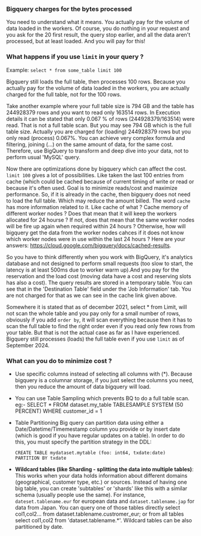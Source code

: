 ### Bigquery charges for the bytes processed
You need to understand what it means. You actually pay for the volume of data loaded in the workers. Of course, you do nothing in your request and you ask for the 20 first result, the query stop earlier, and all the data aren't processed, but at least loaded. And you will pay for this!

### What happens if you use `limit` in your query ?

Example: `select * from some_table limit 100`

Bigquery still loads the full table, then processes 100 rows. Because you actually pay for the volume of data loaded in the workers, you are actually charged for the full table, not for the 100 rows. 

Take another example where your full table size is 794 GB and the table has 244928379 rows and you want to read only 163514 rows. In Execution details it can be stated that only 0.067 % of rows (244928379/163514) were read. That is not a full table scan. But you may see 794 GB which is the full table size. Actually you are charged for (loading) 244928379 rows but you only read (process) 0.067%. 
You can achieve very complex formula and filtering, joining (...) on the same amount of data, for the same cost. Therefore, use BigQuery to transform and deep dive into your data, not to perform usual 'MySQL' query.

Now there are optimizations done by bigquery which can affect the cost. `limit 100` gives a lot of possibilities. Like taken the last 100 entries from cache (which could be cached because of current timing of write or read or because it's often used. Goal is to minimize reads/cost and maximize performance. So, if it is already in the cache, then bigquery does not need to load the full table. Which may reduce the amount billed. The word `cache` has more information related to it. Like cache of what ? Cache memory of different worker nodes ? Does that mean that it will keep the workers allocated for 24 hourse ? If not, does that mean that the same worker nodes will be fire up again when required within 24 hours ? Otherwise, how will bigquery get the data from the worker nodes cahces if it does not know which worker nodes were in use within the last 24 hours ? Here are your answers: https://cloud.google.com/bigquery/docs/cached-results.

So you have to think differently when you work with BigQuery, it's analytics database and not designed to perform small requests (too slow to start, the latency is at least 500ms due to worker warm up).And you pay for the reservation and the load cost (moving data have a cost and reserving slots has also a cost). The query results are stored in a temporary table. You can see that in the 'Destination Table' field under the 'Job Information' tab. You are not charged for that as we can see in the cache link given above.

Somewhere it is stated that as of december 2021, select * from Limit, will not scan the whole table and you pay only for a small number of rows, obviously if you add `order by`, it will scan everything because then it has to scan the full table to find the right order even if you read only few rows from your table. But that is not the actual case as far as I have experienced. Bigquery still processes (loads) the full table even if you use `limit` as of September 2024.

### What can you do to minimize cost ?

- Use specific columns instead of selecting all columns with (*). Because bigquery is a columnar storage, if you just select the columns you need, then you reduce the amount of data bigquery will load.
- You can use Table Sampling which prevents BQ to do a full table scan. eg:- SELECT * FROM dataset.my_table TABLESAMPLE SYSTEM (50 PERCENT) WHERE customer_id = 1
- Table Partitioning Big query can partition data using either a Date/Datetime/Timemestamp column you provide or by insert date (which is good if you have regular updates on a table). In order to do this, you must specify the partition strategy in the DDL:

  ```
  CREATE TABLE mydataset.mytable (foo: int64, txdate:date)
  PARTITION BY txdate
  ```

- **Wildcard tables (like Sharding - splitting the data into multiple tables)**: This works when your data holds information about different domains (geographical, customer type, etc.) or sources. Instead of having one big table, you can create 'subtables' or 'shards' like this with a similar schema (usually people use the same). For instance, `dateset.tablename.eur` for european data and `dataset.tablename.jap` for data from Japan. You can query one of those tables directly select col1,col2... from dataset.tablename.custromer_eur;  or from all tables select col1,col2 from 'dataset.tablename.*'.  Wildcard tables can be also partitioned by date.
